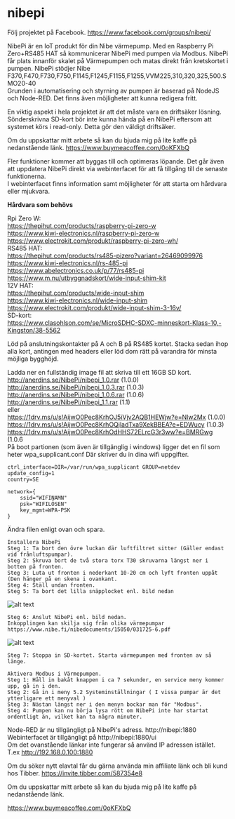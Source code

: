 # nibepi
Följ projektet på Facebook. https://www.facebook.com/groups/nibepi/

NibePi är en IoT produkt för din Nibe värmepump.
Med en Raspberry Pi Zero+RS485 HAT så kommunicerar NibePi med pumpen via Modbus. NibePi får plats innanför skalet på Värmepumpen och matas direkt från kretskortet i pumpen. NibePi stödjer Nibe F370,F470,F730,F750,F1145,F1245,F1155,F1255,VVM225,310,320,325,500.SMO20-40<br>
Grunden i automatisering och styrning av pumpen är baserad på NodeJS och Node-RED. Det finns även möjligheter att kunna redigera fritt.<br>

En viktig aspekt i hela projektet är att det måste vara en driftsäker lösning. Sönderskrivna SD-kort bör inte kunna hända på en NibePi eftersom att systemet körs i read-only. Detta gör den väldigt driftsäker.<br>

Om du uppskattar mitt arbete så kan du bjuda mig på lite kaffe på nedanstående länk.
https://www.buymeacoffee.com/0oKFXbQ

Fler funktioner kommer att byggas till och optimeras löpande. Det går även att uppdatera NibePi direkt via webinterfacet för att få tillgång till de senaste funktionerna.<br>
I webinterfacet finns information samt möjligheter för att starta om hårdvara eller mjukvara.

<b>Hårdvara som behövs</b>

Rpi Zero W:<br>
https://thepihut.com/products/raspberry-pi-zero-w<br>
https://www.kiwi-electronics.nl/raspberry-pi-zero-w<br>
https://www.electrokit.com/produkt/raspberry-pi-zero-wh/<br>
RS485 HAT:<br>
https://thepihut.com/products/rs485-pizero?variant=26469099976<br>
https://www.kiwi-electronics.nl/rs-485-pi<br>
https://www.abelectronics.co.uk/p/77/rs485-pi<br>
https://www.m.nu/utbyggnadskort/wide-input-shim-kit<br>
12V HAT:<br>
https://thepihut.com/products/wide-input-shim<br>
https://www.kiwi-electronics.nl/wide-input-shim<br>
https://www.electrokit.com/produkt/wide-input-shim-3-16v/<br>
SD-kort:<br>
https://www.clasohlson.com/se/MicroSDHC-SDXC-minneskort-Klass-10,-Kingston/38-5562<br>

Löd på anslutningskontakter på A och B på RS485 kortet. Stacka sedan ihop alla kort, antingen med headers eller löd dom rätt på varandra för minsta möjliga bygghöjd.<br>

Ladda ner en fullständig image fil att skriva till ett 16GB SD kort.<br>
http://anerdins.se/NibePi/nibepi_1.0.rar (1.0.0)<br>
http://anerdins.se/NibePi/nibepi_1.0.3.rar (1.0.3)<br>
http://anerdins.se/NibePi/nibepi_1.0.6.rar (1.0.6)<br>
http://anerdins.se/NibePi/nibepi_1.1.rar (1.1)<br>
eller<br>
https://1drv.ms/u/s!AijwO0Pec8KrhOJ5iVjv2AQB1HEWjw?e=Nlw2Mx (1.0.0)<br>
https://1drv.ms/u/s!AijwO0Pec8KrhOQjladTxa9XekBBEA?e=EDWucy (1.0.3)<br>
https://1drv.ms/u/s!AijwO0Pec8KrhOdHHS72ELrcG3r3ww?e=BMRGwg (1.0.6<br>
På boot partionen (som även är tillgänglig i windows) ligger det en fil som heter wpa_supplicant.conf Där skriver du in dina wifi uppgifter.
```
ctrl_interface=DIR=/var/run/wpa_supplicant GROUP=netdev
update_config=1
country=SE

network={
	ssid="WIFINAMN"
	psk="WIFILÖSEN"
	key_mgmt=WPA-PSK
}
```
Ändra filen enligt ovan och spara.<br>

```
Installera NibePi
Steg 1: Ta bort den övre luckan där luftfiltret sitter (Gäller endast vid frånluftspumpar).
Steg 2: Skruva bort de två stora torx T30 skruvarna längst ner i botten på fronten.
Steg 3: Luta ut fronten i nederkant 10-20 cm och lyft fronten uppåt (Den hänger på en skena i ovankant.
Steg 4: Ställ undan fronten.
Steg 5: Ta bort det lilla snäpplocket enl. bild nedan
```
![alt text](https://github.com/bebben88/NibePi/blob/master/pics/nibepi_1.jpg)
```
Steg 6: Anslut NibePi enl. bild nedan.
Inkopplingen kan skilja sig från olika värmepumpar https://www.nibe.fi/nibedocuments/15050/031725-6.pdf 
```
![alt text](https://github.com/bebben88/NibePi/blob/master/pics/nibepi_2.jpg)
```
Steg 7: Stoppa in SD-kortet. Starta värmepumpen med fronten av så länge.
```
```
Aktivera Modbus i Värmepumpen.
Steg 1: Håll in bakåt knappen i ca 7 sekunder, en service meny kommer upp, gå in i den.
Steg 2: Gå in i meny 5.2 Systeminställningar ( I vissa pumpar är det ytterligare ett menyval )
Steg 3: Nästan längst ner i den menyn bockar man för "Modbus".
Steg 4: Pumpen kan nu börja lysa rött om NibePi inte har startat ordentligt än, vilket kan ta några minuter.
```


Node-RED är nu tillgängligt på NibePi's adress. http://nibepi:1880<br>
Webinterfacet är tillgängligt på http://nibepi:1880/ui<br>
Om det ovanstående länkar inte fungerar så använd IP adressen istället. T.ex http://192.168.0.100:1880

Om du söker nytt elavtal får du gärna använda min affiliate länk och bli kund hos Tibber. <a href="https://invite.tibber.com/587354e8">https://invite.tibber.com/587354e8</a><br>

Om du uppskattar mitt arbete så kan du bjuda mig på lite kaffe på nedanstående länk.

https://www.buymeacoffee.com/0oKFXbQ
